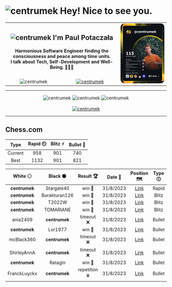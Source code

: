 <h1>
  <img
    src="https://emojis.slackmojis.com/emojis/images/1531849430/4246/blob-sunglasses.gif"
    width="30"
    alt="centrumek"
  />
  Hey! Nice to see you.
</h1>

<table>
  <tbody>
    <tr>
      <td align="center" width="70%" colspan="2">
        <h2>
          <img
            src="https://raw.githubusercontent.com/MartinHeinz/MartinHeinz/master/wave.gif"
            width="30px"
            alt="centrumek"
          />
          I'm Paul Potaczała
        </h2>
        <h4>
          Harmonious Software Engineer finding the consciousness and peace among time units.
          <br/>
          I talk about Tech, Self-Development and Well-Being. 🌿🧘🚀
        </h4>
      </td>
      <td width="30%" rowspan="2">
        <a href="https://app.daily.dev/centrumek">
          <img
            src="./devcard.png"
            alt="centrumek"
          />
        </a>
      </td>
    </tr>
    <tr align="center">
      <td>
        <img
          src="https://komarev.com/ghpvc/?username=centrumek&label=visitors&color=0e75b6&style=flat"
          alt="centrumek"
        >
      </td>
      <td>
        <a href="https://stackoverflow.com/users/14496012/centrumek">
          <img
            src="https://stackoverflow.com/users/flair/14496012.png?theme=dark"
            alt="centrumek"
          >
        </a>
      </td>
    </tr>
  </tbody>
</table>

---
<div align="center">
  <img 
    src="https://github-readme-stats.vercel.app/api?username=centrumek&show_icons=true&count_private=true&theme=darcula&hide_border=true&hide=issues,contribs&bg_color=00000000"
    alt="centrumek"
  />
  <img
    src="https://github-readme-stats.vercel.app/api/top-langs/?username=centrumek&layout=compact&hide_border=true&theme=darcula&bg_color=00000000&langs_count=6&exclude_repo=air-statistic-app"
    alt="centrumek"
  />
  <img 
    src="https://github-readme-streak-stats.herokuapp.com?user=centrumek&theme=darcula&hide_border=true&background=FFFFFF00"
    alt="centrumek"
  />
  <br/>
  <br/>
  <a href="https://www.buymeacoffee.com/centrumek">
    <img
      src="https://cdn.buymeacoffee.com/buttons/v2/default-orange.png"
      height="50"
      width="210"
      alt="centrumek"
    />
  </a>
</div>

---

## Chess.com

<div align="center">
<!--START_SECTION:chessStats-->
<!-- Automatically generated with https://github.com/Balastrong/chess-stats-action -->

| Type | Rapid ⏲️ | Blitz ⚡ | Bullet 🔫 |
|:---:|:---:|:---:|:---:|
| Current | 958 | 901 | 740 |
| Best | 1132 | 901 | 821 |

| White ⚪ | Black ⚫ | Result 🏆 | Date 📅 | Position 🗺️ | Type 🕕 |
|:---:|:---:|:---:|:---:|:---:|:---:|
| **centrumek** | Stargate40 | win 🥇 | 31/8/2023 | <a href="http://www.ee.unb.ca/cgi-bin/tervo/fen.pl?select=8/8/1P5k/P1P5/3p1K1P/8/4B3/8 b - -">Link</a> | Rapid |
| **centrumek** | Burakturan126 | win 🥇 | 31/8/2023 | <a href="http://www.ee.unb.ca/cgi-bin/tervo/fen.pl?select=6k1/p1p2p1p/1p2p1p1/2R5/B1K1P3/3r2P1/3q3P/8 b - -">Link</a> | Blitz |
| **centrumek** | T2022W | win 🥇 | 31/8/2023 | <a href="http://www.ee.unb.ca/cgi-bin/tervo/fen.pl?select=2kB4/ppp4p/1nn1b1p1/4Pp2/2B5/5N2/PPP3PP/RN1K3R b - -">Link</a> | Blitz |
| **centrumek** | TOMARIANE | win 🥇 | 31/8/2023 | <a href="http://www.ee.unb.ca/cgi-bin/tervo/fen.pl?select=8/6P1/5k2/p1p5/P1P4P/4p3/8/4K3 b - -">Link</a> | Blitz |
| ania2409 | **centrumek** | timeout ❌ | 31/8/2023 | <a href="http://www.ee.unb.ca/cgi-bin/tervo/fen.pl?select=2kr3r/6bp/2pq4/1p1p1QP1/pP1Pp3/B3P3/P1P5/2KR2R1 b - -">Link</a> | Bullet |
| **centrumek** | Lor1977 | win 🥇 | 31/8/2023 | <a href="http://www.ee.unb.ca/cgi-bin/tervo/fen.pl?select=8/7p/p5pk/8/8/5P1P/P1Q3PK/3r4 b - -">Link</a> | Bullet |
| mcBlack360 | **centrumek** | timeout ❌ | 31/8/2023 | <a href="http://www.ee.unb.ca/cgi-bin/tervo/fen.pl?select=5bnr/7p/6p1/1P1pR1B1/6kP/1P1r4/5PPN/4R1K1 b - -">Link</a> | Bullet |
| ShirleyAnnA | **centrumek** | timeout ❌ | 31/8/2023 | <a href="http://www.ee.unb.ca/cgi-bin/tervo/fen.pl?select=8/4n1pk/5p2/8/3NP1P1/3P4/4K2P/8 b - g3">Link</a> | Bullet |
| **centrumek** | Ratagin | win 🥇 | 31/8/2023 | <a href="http://www.ee.unb.ca/cgi-bin/tervo/fen.pl?select=rnbqk1r1/ppp5/3bp1p1/1Q3p1p/2BPp3/4P2N/PPP2PPP/R1B1K2R b KQq -">Link</a> | Bullet |
| FranckLuyckx | **centrumek** | repetition ⏸️ | 31/8/2023 | <a href="http://www.ee.unb.ca/cgi-bin/tervo/fen.pl?select=rn1qkbnr/ppp2ppp/3pb3/4p3/2B1P3/3P4/PPP2PPP/RNBQK1NR w KQkq -">Link</a> | Bullet |

<!--END_SECTION:chessStats-->
</div>
<!--
**centrumek/centrumek** is a ✨ _special_ ✨ repository because its `README.md` (this file) appears on your GitHub profile.

Here are some ideas to get you started:

- 🔭 I’m currently working on ...
- 🌱 I’m currently learning ...
- 👯 I’m looking to collaborate on ...
- 🤔 I’m looking for help with ...
- 💬 Ask me about ...
- 📫 How to reach me: ...
- 😄 Pronouns: ...
- ⚡ Fun fact: ...
-->
